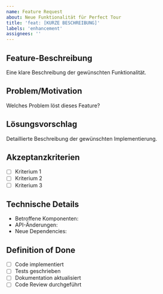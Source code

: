 ```yaml
---
name: Feature Request
about: Neue Funktionalität für Perfect Tour
title: 'feat: [KURZE BESCHREIBUNG]'
labels: 'enhancement'
assignees: ''
---
```


## Feature-Beschreibung
Eine klare Beschreibung der gewünschten Funktionalität.

## Problem/Motivation
Welches Problem löst dieses Feature?

## Lösungsvorschlag
Detaillierte Beschreibung der gewünschten Implementierung.

## Akzeptanzkriterien
- [ ] Kriterium 1
- [ ] Kriterium 2
- [ ] Kriterium 3

## Technische Details
- Betroffene Komponenten:
- API-Änderungen:
- Neue Dependencies:

## Definition of Done
- [ ] Code implementiert
- [ ] Tests geschrieben
- [ ] Dokumentation aktualisiert
- [ ] Code Review durchgeführt